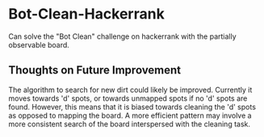 # Bot-Clean-Hackerrank
Can solve the "Bot Clean" challenge on hackerrank with the partially observable board.

## Thoughts on Future Improvement

The algorithm to search for new dirt could likely be improved. Currently it moves towards 'd' spots, or towards unmapped spots if no 'd' spots are found. However, this means that it is biased towards cleaning the 'd' spots as opposed to mapping the board. A more efficient pattern may involve a more consistent search of the board interspersed with the cleaning task.
